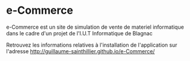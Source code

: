 e-Commerce
==========

e-Commerce est un site de simulation de vente de materiel informatique dans le cadre d'un projet de l'I.U.T Informatique de Blagnac

Retrouvez les informations relatives à l'installation de l'application sur l'adresse http://guillaume-sainthillier.github.io/e-Commerce/
